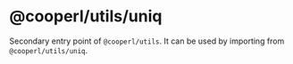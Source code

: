 # @cooperl/utils/uniq

Secondary entry point of `@cooperl/utils`. It can be used by importing from `@cooperl/utils/uniq`.
